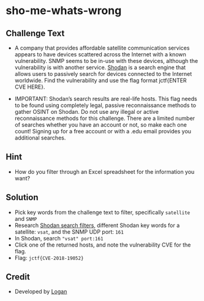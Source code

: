 # sho-me-whats-wrong

## Challenge Text
* A company that provides affordable satellite communication services appears to have devices scattered across the Internet with a known vulnerability. SNMP seems to be in-use with these devices, although the vulnerability is with another service. [Shodan](https://shodan.io) is a search engine that allows users to passively search for devices connected to the Internet worldwide. Find the vulnerability and use the flag format jctf{ENTER CVE HERE}.

* IMPORTANT: Shodan’s search results are real-life hosts. This flag needs to be found using completely legal, passive reconnaissance methods to gather OSINT on Shodan. Do not use any illegal or active reconnaissance methods for this challenge.
There are a limited number of searches whether you have an account or not, so make each one count! Signing up for a free account or with a .edu email provides you additional searches. 

## Hint
* How do you filter through an Excel spreadsheet for the information you want?

## Solution
* Pick key words from the challenge text to filter, specifically `satellite` and `SNMP` 
* Research [Shodan search filters](https://www.shodan.io/search/filters), different Shodan key words for a satellite: `vsat`, and the SNMP UDP port: `161` 
* In Shodan, search `"vsat" port:161` 
* Click one of the returned hosts, and note the vulnerability CVE for the flag.
* Flag: `jctf{CVE-2018-19052}`

## Credit
* Developed by [Logan](https://github.com/Git-Logan)
